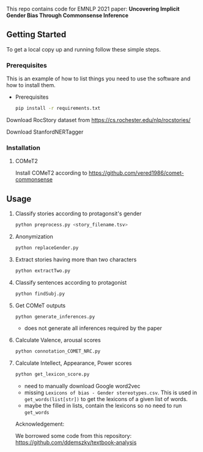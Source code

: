 
This repo contains code for EMNLP 2021 paper: 
**Uncovering Implicit Gender Bias Through Commonsense Inference**


## Getting Started

To get a local copy up and running follow these simple steps.

### Prerequisites

This is an example of how to list things you need to use the software and how to install them.
* Prerequisites
  ```sh
  pip install -r requirements.txt
  ```
Download RocStory dataset from https://cs.rochester.edu/nlp/rocstories/

Download StanfordNERTagger

### Installation

1. COMeT2

   Install COMeT2 according to https://github.com/vered1986/comet-commonsense

<!-- USAGE EXAMPLES -->
## Usage

1. Classify stories according to protagonsit's gender
      ```sh
      python preprocess.py <story_filename.tsv>
      ```
2. Anonymization
      
      ```sh
      python replaceGender.py 
      ```      
3. Extract stories having more than two characters

      ```sh
      python extractTwo.py 
      ```  
   
4. Classify sentences according to protagonist
      ```sh
      python findSubj.py 
      ```  
   
5. Get COMeT outputs

      ```sh
      python generate_inferences.py
      ```  
      - does not generate all inferences required by the paper
   
6. Calculate Valence, arousal scores 
      ```sh
      python connotation_COMET_NRC.py
      ```  
   
7. Calculate Intellect, Appearance, Power scores
      ```sh
      python get_lexicon_score.py
      ```  
      - need to manually download Google word2vec
      - missing `Lexicons of bias - Gender stereotypes.csv`. This is used in `get_words(list[str])` to get the lexicons of a given list of words.
      - maybe the filled in lists, contain the lexicons so no need to run `get_words` 
      
      Acknowledgement:
      
      We borrowed some code from this repository: https://github.com/ddemszky/textbook-analysis
